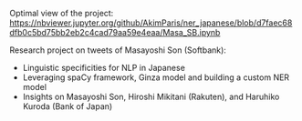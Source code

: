 Optimal view of the project:
https://nbviewer.jupyter.org/github/AkimParis/ner_japanese/blob/d7faec68dfb0c5bd75bb2eb2c4cad79aa59e4eaa/Masa_SB.ipynb 

Research project on tweets of Masayoshi Son (Softbank):

* Linguistic specificities for NLP in Japanese
* Leveraging spaCy framework, Ginza model and building a custom NER model
* Insights on Masayoshi Son, Hiroshi Mikitani (Rakuten), and Haruhiko Kuroda (Bank of Japan)
